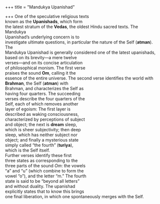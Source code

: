 +++
title = "Mandukya Upanishad"

+++
One of the speculative religious texts  
known as the **Upanishads**, which form  
the latest stratum of the **Vedas**, the oldest Hindu sacred texts. The Mandukya  
Upanishad’s underlying concern is to  
investigate ultimate questions, in particular the nature of the Self (**atman**). The  
Mandukya Upanishad is generally considered one of the latest upanishads,  
based on its brevity—a mere twelve  
verses—and on its concise articulation  
of philosophical monism. The first verse  
praises the sound **Om**, calling it the  
essence of the entire universe. The second verse identifies the world with  
**Brahman**, the Self (**atman**) with  
Brahman, and characterizes the Self as  
having four quarters. The succeeding  
verses describe the four quarters of the  
Self, each of which removes another  
layer of egoism: The first layer is  
described as waking consciousness,  
characterized by perceptions of subject  
and object; the next is **dream** sleep,  
which is sheer subjectivity; then deep  
sleep, which has neither subject nor  
object; and finally a mysterious state  
simply called “the fourth” (**turiya**),  
which is the Self itself.  
Further verses identify these first  
three states as corresponding to the  
three parts of the sound *Om*: the vowels  
“a” and “u” (which combine to form the  
vowel “o”), and the letter “m.” The fourth  
state is said to be “beyond all letters”  
and without duality. The upanishad  
explicitly states that to know this brings  
one final liberation, in which one spontaneously merges with the Self.